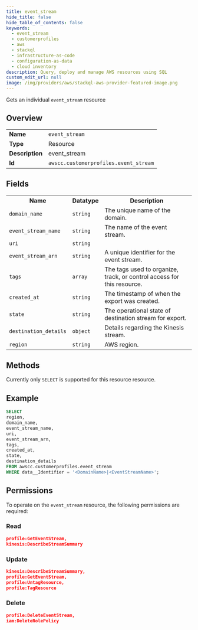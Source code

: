 ```yaml
---
title: event_stream
hide_title: false
hide_table_of_contents: false
keywords:
  - event_stream
  - customerprofiles
  - aws
  - stackql
  - infrastructure-as-code
  - configuration-as-data
  - cloud inventory
description: Query, deploy and manage AWS resources using SQL
custom_edit_url: null
image: /img/providers/aws/stackql-aws-provider-featured-image.png
---
```

Gets an individual <code>event_stream</code> resource

## Overview
<table><tbody>
<tr><td><b>Name</b></td><td><code>event_stream</code></td></tr>
<tr><td><b>Type</b></td><td>Resource</td></tr>
<tr><td><b>Description</b></td><td>event_stream</td></tr>
<tr><td><b>Id</b></td><td><code>awscc.customerprofiles.event_stream</code></td></tr>
</tbody></table>

## Fields
<table><tbody>
<tr><th>Name</th><th>Datatype</th><th>Description</th></tr>
<tr><td><code>domain_name</code></td><td><code>string</code></td><td>The unique name of the domain.</td></tr>
<tr><td><code>event_stream_name</code></td><td><code>string</code></td><td>The name of the event stream.</td></tr>
<tr><td><code>uri</code></td><td><code>string</code></td><td></td></tr>
<tr><td><code>event_stream_arn</code></td><td><code>string</code></td><td>A unique identifier for the event stream.</td></tr>
<tr><td><code>tags</code></td><td><code>array</code></td><td>The tags used to organize, track, or control access for this resource.</td></tr>
<tr><td><code>created_at</code></td><td><code>string</code></td><td>The timestamp of when the export was created.</td></tr>
<tr><td><code>state</code></td><td><code>string</code></td><td>The operational state of destination stream for export.</td></tr>
<tr><td><code>destination_details</code></td><td><code>object</code></td><td>Details regarding the Kinesis stream.</td></tr>
<tr><td><code>region</code></td><td><code>string</code></td><td>AWS region.</td></tr>

</tbody></table>

## Methods
Currently only <code>SELECT</code> is supported for this resource resource.

## Example
```sql
SELECT
region,
domain_name,
event_stream_name,
uri,
event_stream_arn,
tags,
created_at,
state,
destination_details
FROM awscc.customerprofiles.event_stream
WHERE data__Identifier = '<DomainName>|<EventStreamName>';
```

## Permissions

To operate on the <code>event_stream</code> resource, the following permissions are required:

### Read
```json
profile:GetEventStream,
kinesis:DescribeStreamSummary
```

### Update
```json
kinesis:DescribeStreamSummary,
profile:GetEventStream,
profile:UntagResource,
profile:TagResource
```

### Delete
```json
profile:DeleteEventStream,
iam:DeleteRolePolicy
```


